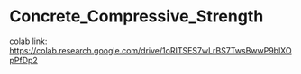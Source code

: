 # Concrete_Compressive_Strength
colab link: https://colab.research.google.com/drive/1oRITSES7wLrBS7TwsBwwP9blXOpPfDp2

